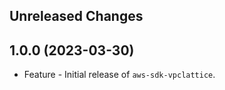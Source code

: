 Unreleased Changes
------------------

1.0.0 (2023-03-30)
------------------

* Feature - Initial release of `aws-sdk-vpclattice`.

